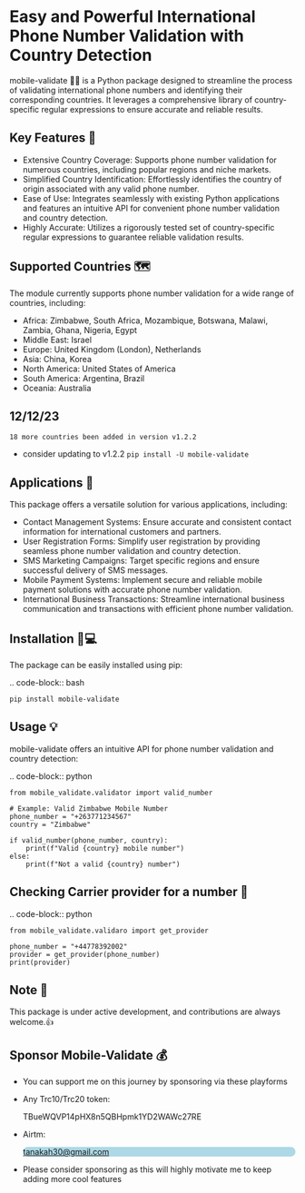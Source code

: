 
Easy and Powerful International Phone Number Validation with Country Detection
============================================================================

mobile-validate 📱📠 is a Python package designed to streamline the process of validating international phone numbers and identifying their corresponding countries. It leverages a comprehensive library of country-specific regular expressions to ensure accurate and reliable results.

Key Features 🔑
------------

- Extensive Country Coverage: Supports phone number validation for numerous countries, including popular regions and niche markets.
- Simplified Country Identification: Effortlessly identifies the country of origin associated with any valid phone number.
- Ease of Use: Integrates seamlessly with existing Python applications and features an intuitive API for convenient phone number validation and country detection.
- Highly Accurate: Utilizes a rigorously tested set of country-specific regular expressions to guarantee reliable validation results.

Supported Countries 🗺️
-------------------

The module currently supports phone number validation for a wide range of countries, including:

- Africa: Zimbabwe, South Africa, Mozambique, Botswana, Malawi, Zambia, Ghana, Nigeria, Egypt
- Middle East: Israel
- Europe: United Kingdom (London), Netherlands
- Asia: China, Korea
- North America: United States of America
- South America: Argentina, Brazil
- Oceania: Australia


12/12/23
--------
```18 more countries been added in version v1.2.2```
- consider updating to v1.2.2 ```pip install -U mobile-validate```


Applications 🤔
------------

This package offers a versatile solution for various applications, including:

- Contact Management Systems: Ensure accurate and consistent contact information for international customers and partners.
- User Registration Forms: Simplify user registration by providing seamless phone number validation and country detection.
- SMS Marketing Campaigns: Target specific regions and ensure successful delivery of SMS messages.
- Mobile Payment Systems: Implement secure and reliable mobile payment solutions with accurate phone number validation.
- International Business Transactions: Streamline international business communication and transactions with efficient phone number validation.

Installation 🔌💻
------------

The package can be easily installed using pip:

.. code-block:: bash

    pip install mobile-validate

Usage 💡
-----

mobile-validate offers an intuitive API for phone number validation and country detection:

.. code-block:: python

    from mobile_validate.validator import valid_number

    # Example: Valid Zimbabwe Mobile Number
    phone_number = "+263771234567"
    country = "Zimbabwe"

    if valid_number(phone_number, country):
        print(f"Valid {country} mobile number")
    else:
        print(f"Not a valid {country} number")


Checking Carrier provider for a number 📶
--------------------------------------

.. code-block:: python

    from mobile_validate.validaro import get_provider
   
    phone_number = "+44778392002"
    provider = get_provider(phone_number)
    print(provider)


Note 📄
----

This package is under active development, and contributions are always welcome.👍


Sponsor Mobile-Validate 💰
------------------------
- You can support me on this journey by sponsoring via these playforms
- Any Trc10/Trc20 token: <div style="background:lightred;border-radius:8pc">TBueWQVP14pHX8n5QBHpmk1YD2WAWc27RE</div>
- Airtm: <div style="background:lightblue;border-radius:8pc;">tanakah30@gmail.com</div>

- Please consider sponsoring as this will highly motivate me to keep adding more cool features 
